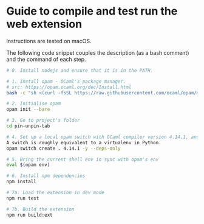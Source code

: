 # Guide to compile and test run the web extension

Instructions are tested on macOS.

The following code snippet couples the description (as a bash comment) and the command of each step.

```sh
# 0. Install nodejs and ensure that it is in the PATH.

# 1. Install opam - OCaml's package manager.
# src: https://opam.ocaml.org/doc/Install.html
bash -c "sh <(curl -fsSL https://raw.githubusercontent.com/ocaml/opam/master/shell/install.sh)"

# 2. Initialise opam
opam init --bare

# 3. Go to project's folder
cd pin-unpin-tab

# 4. Set up a local opam switch with OCaml compiler version 4.14.1, and also install the project's opam dependencies.
A switch is roughly equivalent to a virtualenv in Python.
opam switch create . 4.14.1 -y --deps-only

# 5. Bring the current shell env in sync with opam's env
eval $(opam env)

# 6. Install npm dependencies
npm install

# 7a. Load the extension in dev mode
npm run test

# 7b. Build the extension
npm run build:ext
```
